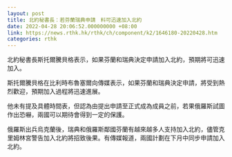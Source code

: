 ```yaml
---
layout: post
title: 北約秘書長：若芬蘭瑞典申請　料可迅速加入北約
date: 2022-04-28 20:06:52.000000000 +08:00
link: https://news.rthk.hk/rthk/ch/component/k2/1646180-20220428.htm
categories: rthk
---
```


北約秘書長斯托爾騰貝格表示，如果芬蘭和瑞典決定申請加入北約，預期將可迅速加入。

斯托爾騰貝格在比利時布魯塞爾向傳媒表示，如果芬蘭和瑞典決定申請，將受到熱烈歡迎，預期加入過程將迅速進展。

他未有提及具體時間表，但認為由提出申請至正式成為成員之前，若果俄羅斯試圖作出恐嚇，兩國可以期待會得到一定的保護。

俄羅斯出兵烏克蘭後，瑞典和俄羅斯鄰國芬蘭有越來越多人支持加入北約，儘管克里姆林宮警告加入北約將招致後果。有傳媒報道，兩國計劃在下月中同步申請加入北約。

